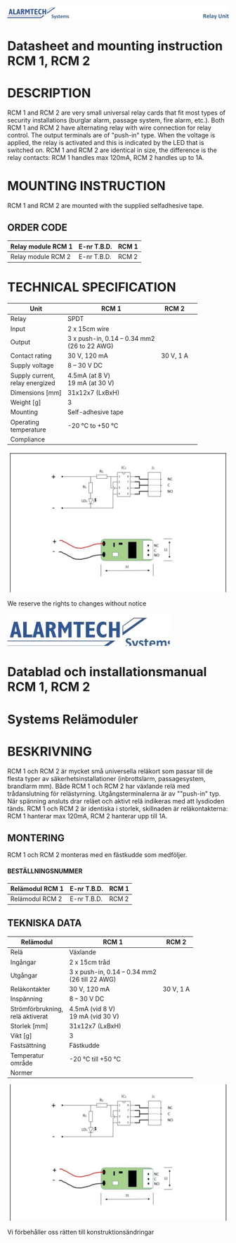 ![](_page_0_Picture_0.jpeg)

# **Datasheet and mounting instruction RCM 1, RCM 2**

# **DESCRIPTION**

RCM 1 and RCM 2 are very small universal relay cards that fit most types of security installations (burglar alarm, passage system, fire alarm, etc.). Both RCM 1 and RCM 2 have alternating relay with wire connection for relay control. The output terminals are of "push-in" type. When the voltage is applied, the relay is activated and this is indicated by the LED that is switched on. RCM 1 and RCM 2 are identical in size, the difference is the relay contacts: RCM 1 handles max 120mA, RCM 2 handles up to 1A.

# **MOUNTING INSTRUCTION**

RCM 1 and RCM 2 are mounted with the supplied selfadhesive tape.

## **ORDER CODE**

| Relay module RCM 1 | E-nr T.B.D. | RCM 1 |
|--------------------|-------------|-------|
| Relay module RCM 2 | E-nr T.B.D. | RCM 2 |

# **TECHNICAL SPECIFICATION**

| Unit                               | RCM 1                                          | RCM 2     |  |
|------------------------------------|------------------------------------------------|-----------|--|
| Relay                              | SPDT                                           |           |  |
| Input                              | 2 x 15cm wire                                  |           |  |
| Output                             | 3 x push-in, 0.14 – 0.34 mm2<br>(26 to 22 AWG) |           |  |
| Contact rating                     | 30 V, 120 mA                                   | 30 V, 1 A |  |
| Supply voltage                     | 8 – 30 V DC                                    |           |  |
| Supply current,<br>relay energized | 4.5mA (at 8 V)<br>19 mA (at 30 V)              |           |  |
| Dimensions [mm]                    | 31x12x7 (LxBxH)                                |           |  |
| Weight [g]                         | 3                                              |           |  |
| Mounting                           | Self-adhesive tape                             |           |  |
| Operating<br>temperature           | -20 °C to +50 °C                               |           |  |
| Compliance                         |                                                |           |  |

![](_page_0_Figure_11.jpeg)

We reserve the rights to changes without notice

![](_page_1_Picture_0.jpeg)

# **Datablad och installationsmanual RCM 1, RCM 2**

# **Systems Relämoduler**

# **BESKRIVNING**

RCM 1 och RCM 2 är mycket små universella reläkort som passar till de flesta typer av säkerhetsinstallationer (inbrottslarm, passagesystem, brandlarm mm). Både RCM 1 och RCM 2 har växlande relä med trådanslutning för relästyrning. Utgångsterminalerna är av ""push-in" typ. När spänning ansluts drar reläet och aktivt relä indikeras med att lysdioden tänds. RCM 1 och RCM 2 är identiska i storlek, skillnaden är reläkontakterna: RCM 1 hanterar max 120mA, RCM 2 hanterar upp till 1A.

## **MONTERING**

RCM 1 och RCM 2 monteras med en fästkudde som medföljer.

#### **BESTÄLLNINGSNUMMER**

| Relämodul RCM 1 | E-nr T.B.D. | RCM 1 |
|-----------------|-------------|-------|
| Relämodul RCM 2 | E-nr T.B.D. | RCM 2 |

## **TEKNISKA DATA**

| Relämodul                           | RCM 1                                            | RCM 2     |
|-------------------------------------|--------------------------------------------------|-----------|
| Relä                                | Växlande                                         |           |
| Ingångar                            | 2 x 15cm tråd                                    |           |
| Utgångar                            | 3 x push-in, 0.14 – 0.34 mm2<br>(26 till 22 AWG) |           |
| Reläkontakter                       | 30 V, 120 mA                                     | 30 V, 1 A |
| Inspänning                          | 8 – 30 V DC                                      |           |
| Strömförbrukning,<br>relä aktiverat | 4.5mA (vid 8 V)<br>19 mA (vid 30 V)              |           |
| Storlek [mm]                        | 31x12x7 (LxBxH)                                  |           |
| Vikt [g]                            | 3                                                |           |
| Fastsättning                        | Fästkudde                                        |           |
| Temperatur<br>område                | -20 °C till +50 °C                               |           |
| Normer                              |                                                  |           |

![](_page_1_Figure_12.jpeg)

Vi förbehåller oss rätten till konstruktionsändringar